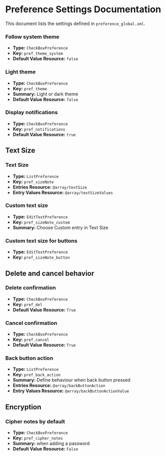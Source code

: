 # Preference Settings Documentation

This document lists the settings defined in `preference_global.xml`.

### Follow system theme

- **Type:** `CheckBoxPreference`
- **Key:** `pref_theme_system`
- **Default Value Resource:** `false`
### Light theme

- **Type:** `CheckBoxPreference`
- **Key:** `pref_theme`
- **Summary:** Light or dark theme
- **Default Value Resource:** `false`
### Display notifications

- **Type:** `CheckBoxPreference`
- **Key:** `pref_notifications`
- **Default Value Resource:** `true`
## Text Size

### Text Size

- **Type:** `ListPreference`
- **Key:** `pref_sizeNote`
- **Entries Resource:** `@array/textSize`
- **Entry Values Resource:** `@array/textSizeValues`
### Custom text size

- **Type:** `EditTextPreference`
- **Key:** `pref_sizeNote_custom`
- **Summary:** Choose Custom entry in Text Size
### Custom text size for buttons

- **Type:** `EditTextPreference`
- **Key:** `pref_sizeNote_button`
## Delete and cancel behavior

### Delete confirmation

- **Type:** `CheckBoxPreference`
- **Key:** `pref_del`
- **Default Value Resource:** `True`
### Cancel confirmation

- **Type:** `CheckBoxPreference`
- **Key:** `pref_cancel`
- **Default Value Resource:** `True`
### Back button action

- **Type:** `ListPreference`
- **Key:** `pref_back_action`
- **Summary:** Define behaviour when back button pressed
- **Entries Resource:** `@array/backButtonAction`
- **Entry Values Resource:** `@array/backButtonActionValue`
## Encryption

### Cipher notes by default

- **Type:** `CheckBoxPreference`
- **Key:** `pref_cipher_notes`
- **Summary:** when adding a password
- **Default Value Resource:** `False`
